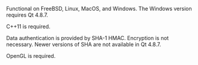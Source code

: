 Functional on FreeBSD, Linux, MacOS, and Windows. The Windows version requires Qt 4.8.7.

C++11 is required.

Data authentication is provided by SHA-1 HMAC. Encryption is not necessary. Newer versions of SHA are not available in Qt 4.8.7.

OpenGL is required.

